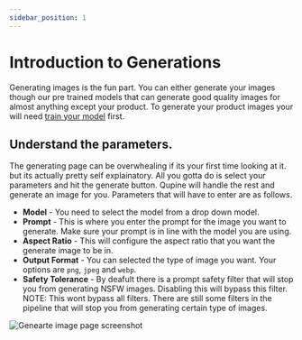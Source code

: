 ```yaml
---
sidebar_position: 1
---
```


# Introduction to Generations

Generating images is the fun part. You can either generate your images though our pre trained models that can generate good quality images for almost anything except your product. To generate your product images your will need [train your model](../trainings/intro) first.

## Understand the parameters.

The generating page can be overwhealing if its your first time looking at it. but its actually pretty self explainatory. All you gotta do is select your parameters and hit the generate button. Qupine will handle the rest and generate an image for you. Parameters that will have to enter are as follows.

- **Model** - You need to select the model from a drop down model.
- **Prompt** - This is where you enter the prompt for the image you want to generate. Make sure your prompt is in line with the model you are using.
- **Aspect Ratio** - This will configure the aspect ratio that you want the generate image to be in.
- **Output Format** - You can selected the type of image you want. Your options are `png`, `jpeg` and `webp`.
- **Safety Tolerance** - By deafult there is a prompt safety filter that will stop you from generating NSFW images. Disabling this will bypass this filter. NOTE: This wont bypass all filters. There are still some filters in the pipeline that will stop you from generating certain type of images.

![Genearte image page screenshot](/img/generate-page.png)
